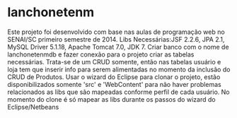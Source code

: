 lanchonetenm
============
Este projeto foi desenvolvido com base nas aulas de programação web no SENAI/SC primeiro semestre de 2014. Libs Necessárias:JSF 2.2.6, JPA 2.1, MySQL Driver 5.1.18, Apache Tomcat 7.0, JDK 7. Criar banco com o nome de lanchonetenmdb e fazer conexão para o projeto criar as tabelas necessárias. Trata-se de um CRUD somente, então nas tabelas usuário e loja tem que inserir info para serem alimentadas no momento da inclusão do CRUD de Produtos. Usar o wizard do Eclipse para clonar o projeto, estão disponibilizados somente 'src' e 'WebContent' para não haver problemas relacionados as libs que são mapeadas conforme perfil de cada usuário. No momento do clone é só mapear as libs durante os passos do wizard do Eclipse/Netbeans
